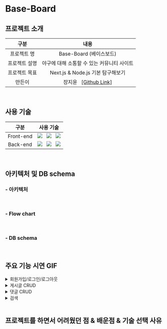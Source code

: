 # Base-Board
## 프로젝트 소개

| **구분** | **내용** |
|:--:|:--:|
프로젝트 명 | Base-Board (베이스보드)
프로젝트 설명 | 야구에 대해 소통할 수 있는 커뮤니티 사이트
프로젝트 목표 | Next.js & Node.js 기본 탐구해보기
만든이 | 장지윤 &nbsp; [[Github Link]](https://github.com/Jaylin16) 

</br>

## 사용 기술
| **구분** | **사용 기술** |
|:---:|:---:|
| Front-end | <img src="https://img.shields.io/badge/TypeScript-3178C6?style=flat-square&logo=typescript&logoColor=white"/> &nbsp; <img src="https://img.shields.io/badge/Next.js-000000?style=flat-square&logo=nextdotjs&logoColor=white"/> &nbsp; <img src="https://img.shields.io/badge/ReactQuery-FF4154?style=flat-square&logo=reactquery&logoColor=white"/>
| Back-end | <img src="https://img.shields.io/badge/JavaScript-F7DF1E?style=flat-square&logo=javascript&logoColor=black"/> &nbsp; <img src="https://img.shields.io/badge/Node.js-5FA04E?style=flat-square&logo=nodedotjs&logoColor=white"/> &nbsp; <img src="https://img.shields.io/badge/MongoDB-47A248?style=flat-square&logo=mongodb&logoColor=white"/>

</br>

## 아키텍처 및 DB schema
### - 아키텍처

</br>

### - Flow chart

</br>

### - DB schema

</br>

## 주요 기능 시연 GIF

<details>
<summary> 회원가입/로그인/로그아웃 </summary>
<div markdown="1">


</details>

<details>
<summary>게시글 CRUD</summary>
<div markdown="1">


</details>

<details>
<summary>댓글 CRUD</summary>
<div markdown="1">


</details>

<details>
<summary>검색</summary>
<div markdown="1">


</details>

</br>

## 프로젝트를 하면서 어려웠던 점 & 배운점 & 기술 선택 사유

</br>
